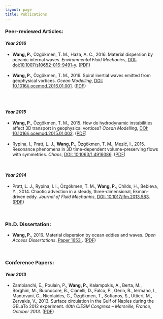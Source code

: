 ```yaml
---
layout: page
title: Publications
---
```


<body>
<h3>Peer-reviewed Articles:</h3>
<h4><strong><em>Year 2016</em></strong></h4>
<ul>
  <li><strong>Wang, P.</strong>, Özgökmen, T. M., Haza, A. C., 2016. Material dispersion by oceanic internal waves. <em>Environmental Fluid Mechanics</em>, <a href="http://link.springer.com/article/10.1007%2Fs10652-016-9491-y" target="_blank"> DOI: doi:10.1007/s10652-016-9491-y</a>. (<a href="./2016/2016_3_Wang_EFM.pdf" target="_blank">PDF</a>)</li>
  <br />
  <li><strong>Wang, P.</strong>, Özgökmen, T. M., 2016. Spiral inertial waves emitted from geophysical vortices. <em>Ocean Modelling</em>, <a href="http://dx.doi.org/10.1016/j.ocemod.2016.01.001" target="_blank"> DOI: 10.1016/j.ocemod.2016.01.001</a>. (<a href="./2016/2016_1_Wang_OM.pdf" target="_blank">PDF</a>)</li>
  <br />
</ul>
<p>&nbsp;</p>
    
<h4><strong><em>Year 2015</em></strong></h4>
<ul>  
  <li><strong>Wang, P.</strong>, Özgökmen, T. M., 2015. How do hydrodynamic instabilities affect 3D transport in geophysical vortices? <em>Ocean Modelling</em>, <a href="http://dx.doi.org/10.1016/j.ocemod.2015.01.002" target="_blank"> DOI: 10.1016/j.ocemod.2015.01.002</a>. (<a href="./2015/1_2015_Wang_OM.pdf" target="_blank">PDF</a>)</li>
  <br />
  <li>Rypina, I., Pratt, L. J., <strong>Wang, P.</strong>, Özgökmen, T. M., Mezić, I., 2015. Resonance phenomena in 3D time-dependent volume-preserving flows with symmetries. <em>Chaos</em>, <a href="http://dx.doi.org/10.1063/1.4916086" target="_blank"> DOI: 10.1063/1.4916086</a>. (<a href="./2015/2_2015_Rypina_C.pdf" target="_blank">PDF</a>)</li>
</ul>
<p>&nbsp;</p>
    
<h4><strong><em>Year 2014</em></strong></h4>
<ul>
  <li>Pratt, L. J., Rypina, I. I., Özgökmen, T. M., <strong>Wang, P.</strong>, Childs, H., Bebieva, Y., 2014. Chaotic advection in a steady, three-dimensional, Ekman-driven eddy. <em>Journal of Fluid Mechanics</em>, <a href="http://dx.doi.org/10.1017/jfm.2013.583" target="_blank"> DOI: 10.1017/jfm.2013.583</a>. (<a href="" target="_blank">PDF</a>)</li>
</ul>
<p>&nbsp;</p>
    
<h3>Ph.D. Dissertation:</h3>
    <ul>
        <li><strong>Wang, P.</strong>, 2016. Material dispersion by ocean eddies and waves. <em>Open Access Dissertations</em>. <a href="http://scholarlyrepository.miami.edu/oa_dissertations/1653/" target="_blank"> Paper 1653 </a>. (<a href="./2016/2016_2_Wang_OAD.pdf" target="_blank">PDF</a>)</li>
    </ul>
<p>&nbsp;</p>
    
<h3>Conference Papers:</h3>
    <h4><strong><em>Year 2013</em></strong></h4>
    <ul>
        <li>Zambianchi, E., Poulain, P., <strong>Wang, P.</strong>,  Kalampokis, A.,  Berta, M.,  Borghini, M.,  Buonocore, B.,  Cianelli, D.,  Falco, P.,  Gerin, R.,  Iermano, I.,  Mantovani, C.,  Nicolaides, G., Özgökmen, T.,  Sofianos, S.,  Uttieri, M.,  Zervakis, V., 2013. Surface circulation in the Gulf of Naples during the GELaTo 2012 experiment. <em>40th CIESM Congress – Marseille, France, October 2013</em>. (<a href="./2013/2013_Zambianchi_CIESM.pdf" target="_blank">PDF</a>)</li>
    </ul>
<p>&nbsp;</p>
<p>&nbsp;</p>
<p>&nbsp;</p>

</body>
